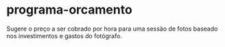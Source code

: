 # programa-orcamento
 Sugere o preço a ser cobrado por hora para uma sessão de fotos baseado nos investimentos e gastos do fotógrafo.
